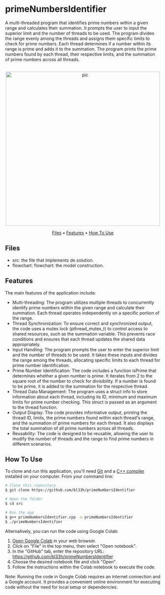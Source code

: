 # primeNumbersIdentifier
A multi-threaded program that identifies prime numbers within a given range and calculates their summation. It prompts the user to input the superior limit and the number of threads to be used. The program divides the range evenly among the threads and assigns them specific limits to check for prime numbers. Each thread determines if a number within its range is prime and adds it to the summation. The program prints the prime numbers found by each thread, their respective limits, and the summation of prime numbers across all threads.

<p align="center">
  <br>
  <img src="https://i.gifer.com/AAqY.mp4" alt="pic" width="500">
  <br>
</p>
<p align="center" >
  <a href="#Files">Files</a> •
  <a href="#Features">Features</a> •
  <a href="#how-to-use">How To Use</a> 
</p>

## Files

- src: the file that implements de solution.
- flowchart: flowchart: the model construction.

## Features
The main features of the application include:
- Multi-threading: The program utilizes multiple threads to concurrently identify prime numbers within the given range and calculate their summation. Each thread operates independently on a specific portion of the range.
- Thread Synchronization: To ensure correct and synchronized output, the code uses a mutex lock (pthread_mutex_t) to control access to shared resources, such as the summation variable. This prevents race conditions and ensures that each thread updates the shared data appropriately.
- Input Handling: The program prompts the user to enter the superior limit and the number of threads to be used. It takes these inputs and divides the range among the threads, allocating specific limits to each thread for prime number identification.
- Prime Number Identification: The code includes a function isPrime that determines whether a given number is prime. It iterates from 2 to the square root of the number to check for divisibility. If a number is found to be prime, it is added to the summation for the respective thread.
- Thread Data Management: The program uses a struct info to store information about each thread, including its ID, minimum and maximum limits for prime number checking. This struct is passed as an argument to the thread function.
- Output Display: The code provides informative output, printing the thread ID, limits, the prime numbers found within each thread's range, and the summation of prime numbers for each thread. It also displays the total summation of all prime numbers across all threads.
- Reusability: The code is designed to be reusable, allowing the user to modify the number of threads and the range to find prime numbers in different scenarios.


## How To Use
To clone and run this application, you'll need [Git](https://git-scm.com) and a [C++ compiler](https://www.fdi.ucm.es/profesor/luis/fp/devtools/mingw.html) installed on your computer. From your command line:

```bash
# Clone this repository
$ git clone https://github.com/bl33h/primeNumbersIdentifier

# Open the folder
$ cd src

# Run the app
$ g++ primeNumbersIdentifier.cpp -o primeNumbersIdentifier
$ ./primeNumbersIdentifier
```

Alternatively, you can run the code using Google Colab:
1. [Open Google Colab](https://colab.research.google.com) in your web browser.
2. Click on "File" in the top menu, then select "Open notebook".
3. In the "GitHub" tab, enter the repository URL: https://github.com/bl33h/primeNumbersIdentifier
4. Choose the desired notebook file and click "Open".
5. Follow the instructions within the Colab notebook to execute the code.

Note: Running the code in Google Colab requires an internet connection and a Google account. It provides a convenient online environment for executing code without the need for local setup or dependencies.
